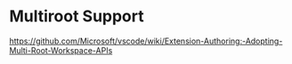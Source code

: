 

# Multiroot Support

https://github.com/Microsoft/vscode/wiki/Extension-Authoring:-Adopting-Multi-Root-Workspace-APIs
